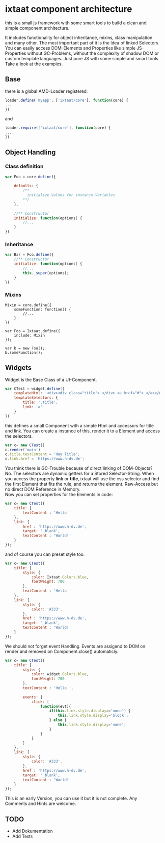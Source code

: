 # ixtaat component architecture

this is a small js framework with some smart tools to build a clean and simple component architecture.

It includes functionality for object inheritance, mixins, class manipulation and many other. 
The most important part of it is the Idea of linked Selectors. You can easily access 
DOM-Elements and Properties like simple JS-Properties without GC-Problems, without the complexity of shadow DOM 
or custom template languages. Just pure JS with some simple and smart tools.
Take a look at the examples.

## Base
there is a global AMD-Loader registered:

```javascript
loader.define('myapp', ['ixtaat/core'], function(core) {
...
})
```
and 

```javascript
loader.require(['ixtaat/core'], function(core) {
...
})
```

## Object Handling
### Class definition

```javascript
var Foo = core.define({
    
    defaults: {
        /**
          initialize Values for instance-Variables
        **/
    },
    
    //** Constructor
    initialize: function(options) {
        //...
    }
})
```

### Inheritance
```javascript
var Bar = Foo.define({
    //** Constructor
    initialize: function(options) {
        //...
        this._super(options);
    }
})
```

### Mixins

```javascriptvar 
Mixin = core.define({
    someFunction: function() {
        //...
    }
})

var Foo = Ixtaat.define({
    include: Mixin   
});

var b = new Foo();
b.someFunction();
```

## Widgets

Widget is the Base Class of a UI-Component. 

```javascript
var CTest = widget.define({
    templateHtml: '<div><div class="title"> </div> <a href="#"> </a></div>'
    templateSelectors: {
        title: '.title',
        link: 'a'
    }
})
```

this defines a small Component with a simple Html and accessors for title and link.
You can create a instance of this, render it to a Element and access the selectors. 

```javascript
var c= new CTest()
c.render('main')
c.title.textContent = 'Hey Title';
c.link.href = 'https://www.h-dv.de';
```

You think there is GC-Trouble because of direct linking of DOM-Objects? No. 
The selectors are dynamic getters for a Stored Selector-String. 
When you access the property **link** or **title**, ixtaat will use the css selector 
and find the first Element that fits the rule, and returns the element. 
Raw-Access but no direct DOM Reference in Memory.  
Now you can set properties for the Elements in code:

```javascript
var c= new CTest({
    title: {
        textContent : 'Hello '
    },
    link: {
        href : 'https://www.h-dv.de',
        target: '_blank',
        textContent : 'World!'
    }
});
```

and of course you can preset style too.

```javascript
var c= new CTest({
    title: {
        style: {
            color: Ixtaat.Colors.blue,
            fontWeight: 700
        },
        textContent : 'Hello '
    },
    link: {
        style: {
            color: '#333',
        },
        href : 'https://www.h-dv.de',
        target: '_blank',
        textContent : 'World!'
    }
});
```

We should not forget event Handling. Events are assigend to DOM on render and 
removed on Component.close() automaticly.

```javascript
var c= new CTest({
    title: {
        style: {
            color: widget.Colors.blue,
            fontWeight: 700
        },
        textContent : 'Hello ',
        
        events: {
            click: [
                function(evt){
                    if(this.link.style.display=='none') {
                        this.link.style.display='block';
                    } else {
                        this.link.style.display='none';
                    }
                }
            ]
        }
    },
    link: {
        style: {
            color: '#333',
        },
        href : 'https://www.h-dv.de',
        target: '_blank',
        textContent : 'World!'
    }
});
```

This is an early Version, you can use it but it is not complete. 
Any Comments and Hints are welcome.



## TODO
+ Add Dokumentation
+ Add Tests





